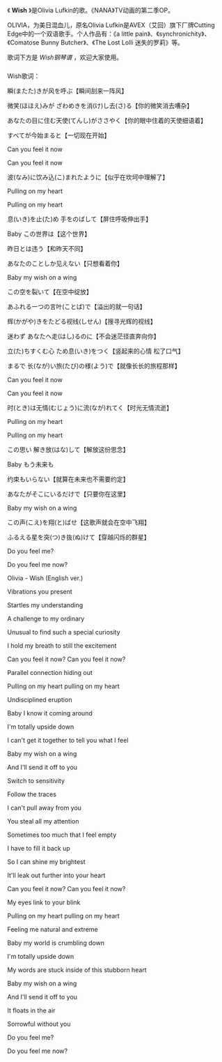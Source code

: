 

《 **Wish** 》是Olivia Lufkin的歌。《NANA》TV动画的第二季OP。

OLIVIA，为美日混血儿，原名Olivia Lufkin是AVEX（艾回）旗下厂牌Cutting Edge中的一个双语歌手。个人作品有：《a little
pain》、《synchronichity》、《Comatose Bunny Butcher》、《The Lost Lolli 迷失的罗莉》等。

歌词下方是 _Wish钢琴谱_ ，欢迎大家使用。

###  
Wish歌词：

瞬(またた)きが风を呼ぶ【瞬间刮来一阵风】

微笑(ほほえ)みが ざわめきを消(け)し去(さ)る【你的微笑消去嘈杂】

あなたの目に住む天使(てんし)がささやく【你的眼中住着的天使细语着】

すべてが今始まると【一切现在开始】

Can you feel it now

Can you feel it now

波(なみ)に饮み込(こ)まれたように【似乎在坎坷中理解了】

Pulling on my heart

Pulling on my heart

息(いき)を止(た)め 手をのばして【屏住呼吸伸出手】

Baby この世界は【这个世界】

昨日とは违う【和昨天不同】

あなたのことしか见えない【只想看着你】

Baby my wish on a wing

この空を裂いて【在空中绽放】

あふれる一つの言叶(ことば)で【溢出的就一句话】

辉(かがや)きをたどる视线(しせん)【搜寻光辉的视线】

迷わず あなたへ走(はし)るのに【不会迷茫径直奔向你】

立(た)ちすくむ心 ため息(いき)をつく【竖起来的心情 松了口气】

まるで 长(なが)い旅(たび)の様(よう)で【就像长长的旅程那样】

Can you feel it now

Can you feel it now

时(とき)は无情(むじょう)に流(なが)れてく【时光无情流逝】

Pulling on my heart

Pulling on my heart

この思い 解き放(はな)して【解放这份思念】

Baby もう未来も

约束もいらない【就算在未来也不需要约定】

あなたがそこにいるだけで【只要你在这里】

Baby my wish on a wing

この声(こえ)を翔(と)ばせ【这歌声就会在空中飞翔】

ふるえる星を突(つ)き抜(ぬ)けて【穿越闪烁的群星】

Do you feel me?

Do you feel me now?

Olivia - Wish (English ver.)

Vibrations you present

Startles my understanding

A challenge to my ordinary

Unusual to find such a special curiosity

I hold my breath to still the excitement

Can you feel it now? Can you feel it now?

Parallel connection hiding out

Pulling on my heart pulling on my heart

Undisciplined eruption

Baby I know it coming around

I'm totally upside down

I can't get it together to tell you what I feel

Baby my wish on a wing

And I'll send it off to you

Switch to sensitivity

Follow the traces

I can't pull away from you

You steal all my attention

Sometimes too much that I feel empty

I have to fill it back up

So I can shine my brightest

It'll leak out further into your heart

Can you feel it now? Can you feel it now?

My eyes link to your blink

Pulling on my heart pulling on my heart

Feeling me natural and extreme

Baby my world is crumbling down

I'm totally upside down

My words are stuck inside of this stubborn heart

Baby my wish on a wing

And I'll send it off to you

It floats in the air

Sorrowful without you

Do you feel me?

Do you feel me now?

  

